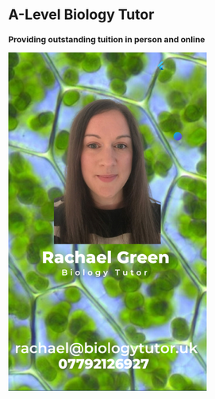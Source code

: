 # A-Level Biology Tutor
### Providing outstanding tuition in person and online
<img src="marper's id card.png" alt="picture of Rachael" style="width:400px" class="center">
